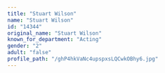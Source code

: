 ```yaml
---
title: "Stuart Wilson"
name: "Stuart Wilson"
id: "14344"
original_name: "Stuart Wilson"
known_for_department: "Acting"
gender: "2"
adult: "false"
profile_path: "/ghP4hkVaNc4upspxsLQCwkOBhy6.jpg"
---
```

